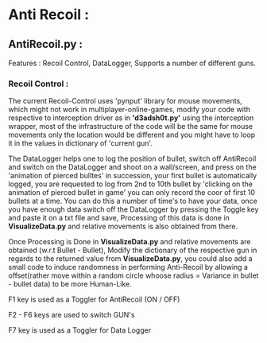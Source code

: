 # Anti Recoil : 

## AntiRecoil.py :

Features : Recoil Control, DataLogger, Supports a number of different guns.

### Recoil Control : 

The current Recoil-Control uses 'pynput' library for mouse movements, which might not work in multiplayer-online-games, modify your code with respective to interception driver as in **'d3adsh0t.py'** using the interception wrapper, most of the infrastructure of the code will be the same for mouse movements only the location would be different and you might have to loop it in the values in dictionary of 'current gun'.

The DataLogger helps one to log the position of bullet, switch off AntiRecoil and switch on the DataLogger and shoot on a wall/screen, and press on the 'animation of pierced bulltes' in succession, your first bullet is automatically logged, you are requested to log from 2nd to 10th bullet by 'clicking on the animation of pierced bullet in game' you can only record the coor of first 10 bullets at a time. You can do this a number of time's to have your data, once you have enough data switch off the DataLogger by pressing the Toggle key and paste it on a txt file and save, Processing of this data is done in **VisualizeData.py** and relative movements is also obtained from there.

Once Processing is Done in **VisualizeData.py** and relative movements are obtained (w.r.t Bullet - Bullet), Modify the dictionary of the respective gun in regards to the returned value from **VisualizeData.py**, you could also add a small code to induce randomness in performing Anti-Recoil by allowing a offset(rather move within a random circle whoose radius = Variance in bullet - bullet data) to be more Human-Like.

F1 key is used as a Toggler for AntiRecoil (ON / OFF)

F2 - F6  keys are used to switch GUN's

F7 key is used as a Toggler for Data Logger




